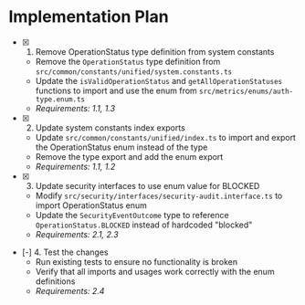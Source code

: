 # Implementation Plan

- [x] 1. Remove OperationStatus type definition from system constants
  - Remove the `OperationStatus` type definition from `src/common/constants/unified/system.constants.ts`
  - Update the `isValidOperationStatus` and `getAllOperationStatuses` functions to import and use the enum from `src/metrics/enums/auth-type.enum.ts`
  - _Requirements: 1.1, 1.3_

- [x] 2. Update system constants index exports
  - Update `src/common/constants/unified/index.ts` to import and export the OperationStatus enum instead of the type
  - Remove the type export and add the enum export
  - _Requirements: 1.1, 1.2_

- [x] 3. Update security interfaces to use enum value for BLOCKED
  - Modify `src/security/interfaces/security-audit.interface.ts` to import OperationStatus enum
  - Update the `SecurityEventOutcome` type to reference `OperationStatus.BLOCKED` instead of hardcoded "blocked"
  - _Requirements: 2.1, 2.3_

- [-] 4. Test the changes
  - Run existing tests to ensure no functionality is broken
  - Verify that all imports and usages work correctly with the enum definitions
  - _Requirements: 2.4_